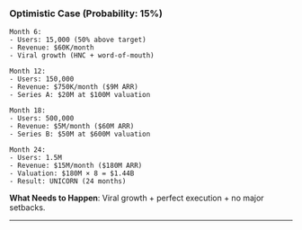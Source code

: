 ### **Optimistic Case (Probability: 15%)**

```
Month 6:
- Users: 15,000 (50% above target)
- Revenue: $60K/month
- Viral growth (HNC + word-of-mouth)

Month 12:
- Users: 150,000
- Revenue: $750K/month ($9M ARR)
- Series A: $20M at $100M valuation

Month 18:
- Users: 500,000
- Revenue: $5M/month ($60M ARR)
- Series B: $50M at $600M valuation

Month 24:
- Users: 1.5M
- Revenue: $15M/month ($180M ARR)
- Valuation: $180M × 8 = $1.44B
- Result: UNICORN (24 months)
```

**What Needs to Happen**: Viral growth + perfect execution + no major setbacks.

---
